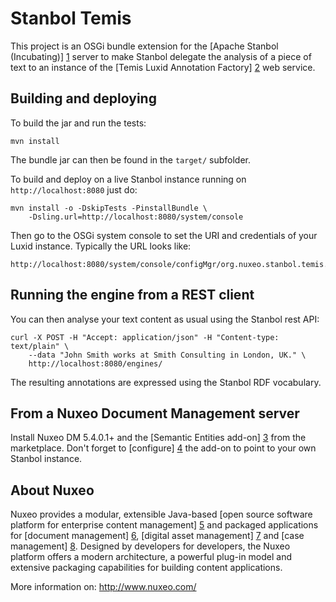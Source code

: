 # Stanbol Temis

This project is an OSGi bundle extension for the [Apache Stanbol (Incubating)]
[1] server to make Stanbol delegate the analysis of a piece of text to an
instance of the [Temis Luxid Annotation Factory] [2] web service.

[1]: http://incubator.apache.org/stanbol
[2]: http://www.temis.com

## Building and deploying

To build the jar and run the tests:

    mvn install

The bundle jar can then be found in the `target/` subfolder.

To build and deploy on a live Stanbol instance running on
`http://localhost:8080` just do:

    mvn install -o -DskipTests -PinstallBundle \
        -Dsling.url=http://localhost:8080/system/console

Then go to the OSGi system console to set the URI and credentials
of your Luxid instance. Typically the URL looks like:

    http://localhost:8080/system/console/configMgr/org.nuxeo.stanbol.temis.LuxidEnhancementEngine


## Running the engine from a REST client

You can then analyse your text content as usual using the Stanbol rest API:

    curl -X POST -H "Accept: application/json" -H "Content-type: text/plain" \
        --data "John Smith works at Smith Consulting in London, UK." \
        http://localhost:8080/engines/

The resulting annotations are expressed using the Stanbol RDF vocabulary.


## From a Nuxeo Document Management server

Install Nuxeo DM 5.4.0.1+ and the [Semantic Entities add-on] [3] from
the marketplace. Don't forget to [configure] [4] the add-on to point to
your own Stanbol instance.

[3]: https://connect.nuxeo.com/nuxeo/site/marketplace/package/semantic-entities-1.0.0
[4]: https://doc.nuxeo.com/display/NXDOC/Semantic+Entities+Installation+and+Configuration


## About Nuxeo

Nuxeo provides a modular, extensible Java-based [open source software
platform for enterprise content management] [5] and packaged applications
for [document management] [6], [digital asset management] [7] and
[case management] [8]. Designed by developers for developers, the Nuxeo
platform offers a modern architecture, a powerful plug-in model and
extensive packaging capabilities for building content applications.

[5]: http://www.nuxeo.com/en/products/ep
[6]: http://www.nuxeo.com/en/products/document-management
[7]: http://www.nuxeo.com/en/products/dam
[8]: http://www.nuxeo.com/en/products/case-management

More information on: <http://www.nuxeo.com/>
